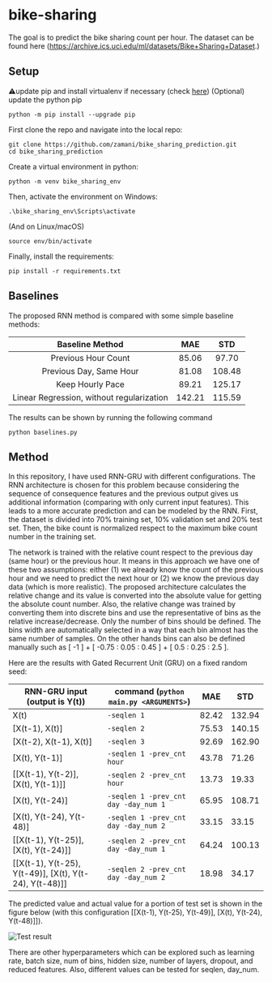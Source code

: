 # bike-sharing
The goal is to predict the bike sharing count per hour. The dataset can be found here (https://archive.ics.uci.edu/ml/datasets/Bike+Sharing+Dataset.)
## Setup
:warning:update pip and install virtualenv if necessary (check [here](https://packaging.python.org/en/latest/guides/installing-using-pip-and-virtual-environments/))
(Optional) update the python pip
```
python -m pip install --upgrade pip
```
First clone the repo and navigate into the local repo:
```
git clone https://github.com/zamani/bike_sharing_prediction.git
cd bike_sharing_prediction
```

Create a virtual environment in python:
```
python -m venv bike_sharing_env
```
Then, activate the environment on Windows:
```
.\bike_sharing_env\Scripts\activate
```
(And on Linux/macOS)
```
source env/bin/activate
```
Finally, install the requirements:
```
pip install -r requirements.txt
``` 

## Baselines
The proposed RNN method is compared with some simple baseline methods:
 
|              Baseline Method              |   MAE  |   STD  |
|:-----------------------------------------:|:------:|:------:|
|            Previous Hour Count            |  85.06 |  97.70 |
|          Previous Day, Same Hour          |  81.08 |  108.48|
|              Keep Hourly Pace             | 89.21  | 125.17 |
| Linear Regression, without regularization | 142.21 | 115.59 |


The results can be shown by running the following command
```
python baselines.py
```
## Method
In this repository, I have used RNN-GRU with different configurations. The RNN architecture is chosen for this problem because considering the sequence of consequence features and the previous output gives us additional information (comparing with only current input features). This leads to a more accurate prediction and can be modeled by the RNN. First, the dataset is divided into 70% training set, 10% validation set and 20% test set. Then, the bike count is normalized respect to the maximum bike count number in the training set. 

The network is trained with the relative count respect to the previous day (same hour) or the previous hour. It means in this approach we have one of these two assumptions: either (1) we already know the count of the previous hour and we need to predict the next hour or (2) we know the previous day data (which is more realistic). The proposed architecture calculates the relative change and its value is converted into the absolute value for getting the absolute count number. Also, the relative change was trained by converting them into discrete bins and use the representative of bins as the relative increase/decrease. Only the number of bins should be defined. The bins width are automatically selected in a way that each bin almost has the same number of samples. On the other hands bins can also be defined manually such as [ -1 ] + [ -0.75 : 0.05 : 0.45 ] + [ 0.5 : 0.25 : 2.5 ].
 
Here are the results with Gated Recurrent Unit (GRU) on a fixed random seed: 

| RNN-GRU input (output is Y(t))                         | command (`python main.py <ARGUMENTS>`) | MAE     | STD      |
|--------------------------------------------------------|---------------------------------------------------|---------|----------|
| X(t)                                                   | `-seqlen 1`                          |  82.42 | 132.94 |
| [X(t-1), X(t)]                                         | `-seqlen 2`                          |  75.53 | 140.15 |
| [X(t-2), X(t-1), X(t)]                                 | `-seqlen 3`                          | 92.69 |  162.90 |
| [X(t), Y(t-1)]                                         | `-seqlen 1 -prev_cnt hour`           |  43.78 |  71.26  |
| [[X(t-1), Y(t-2)], [X(t), Y(t-1)]]                     | `-seqlen 2 -prev_cnt hour`           | 13.73 |  19.33 |
| [X(t), Y(t-24)]                                        | `-seqlen 1 -prev_cnt day -day_num 1` | 65.95 | 108.71 |
| [X(t), Y(t-24), Y(t-48)]                               | `-seqlen 1 -prev_cnt day -day_num 2` | 33.15 |  33.15  |
| [[X(t-1), Y(t-25)], [X(t), Y(t-24)]]                   | `-seqlen 2 -prev_cnt day -day_num 1` | 64.24 |  100.13  |
| [[X(t-1), Y(t-25), Y(t-49)], [X(t), Y(t-24), Y(t-48)]] | `-seqlen 2 -prev_cnt day -day_num 2` | 18.98 |  34.17  |

The predicted value and actual value for a portion of test set is shown in the figure below (with this configuration
[[X(t-1), Y(t-25), Y(t-49)], [X(t), Y(t-24), Y(t-48)]]).
<!--- ![result](Figure_1.png) -->
 
![Test result](test_results.gif)


There are other hyperparameters which can be explored such as learning rate, batch size, num of bins, hidden size, number of layers, dropout, and reduced features. Also, different values can be tested for seqlen, day_num.
